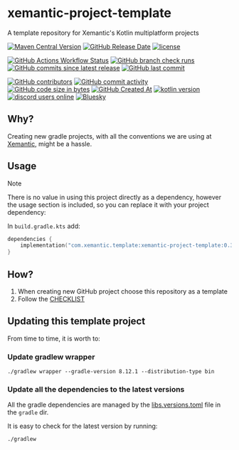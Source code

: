 # xemantic-project-template

A template repository for Xemantic's Kotlin multiplatform projects

[//]: # (TODO replace title and description)

[//]: # (TODO for the shileds below, replace com.xemantic.template group and xemantic-project-template artifactId)

[<img alt="Maven Central Version" src="https://img.shields.io/maven-central/v/com.xemantic.template/xemantic-project-template">](https://central.sonatype.com/artifact/com.xemantic.template/xemantic-project-template)
[<img alt="GitHub Release Date" src="https://img.shields.io/github/release-date/xemantic/xemantic-project-template">](https://github.com/xemantic/xemantic-project-template/releases)
[<img alt="license" src="https://img.shields.io/github/license/xemantic/xemantic-project-template?color=blue">](https://github.com/xemantic/xemantic-project-template/blob/main/LICENSE)

[<img alt="GitHub Actions Workflow Status" src="https://img.shields.io/github/actions/workflow/status/xemantic/xemantic-project-template/build-main.yml">](https://github.com/xemantic/xemantic-project-template/actions/workflows/build-main.yml)
[<img alt="GitHub branch check runs" src="https://img.shields.io/github/check-runs/xemantic/xemantic-project-template/main">](https://github.com/xemantic/xemantic-project-template/actions/workflows/build-main.yml)
[<img alt="GitHub commits since latest release" src="https://img.shields.io/github/commits-since/xemantic/xemantic-project-template/latest">](https://github.com/xemantic/xemantic-project-template/commits/main/)
[<img alt="GitHub last commit" src="https://img.shields.io/github/last-commit/xemantic/xemantic-project-template">](https://github.com/xemantic/xemantic-project-template/commits/main/)

[<img alt="GitHub contributors" src="https://img.shields.io/github/contributors/xemantic/xemantic-project-template">](https://github.com/xemantic/xemantic-project-template/graphs/contributors)
[<img alt="GitHub commit activity" src="https://img.shields.io/github/commit-activity/t/xemantic/xemantic-project-template">](https://github.com/xemantic/xemantic-project-template/commits/main/)
[<img alt="GitHub code size in bytes" src="https://img.shields.io/github/languages/code-size/xemantic/xemantic-project-template">]()
[<img alt="GitHub Created At" src="https://img.shields.io/github/created-at/xemantic/xemantic-project-template">](https://github.com/xemantic/xemantic-project-template/commits)
[<img alt="kotlin version" src="https://img.shields.io/badge/dynamic/toml?url=https%3A%2F%2Fraw.githubusercontent.com%2Fxemantic%2Fxemantic-project-template%2Fmain%2Fgradle%2Flibs.versions.toml&query=versions.kotlin&label=kotlin">](https://kotlinlang.org/docs/releases.html)
[<img alt="discord users online" src="https://img.shields.io/discord/811561179280965673">](https://discord.gg/vQktqqN2Vn)
[![Bluesky](https://img.shields.io/badge/Bluesky-0285FF?logo=bluesky&logoColor=fff)](https://bsky.app/profile/xemantic.com)

## Why?

Creating new gradle projects, with all the conventions we are using at [Xemantic](https://xemantic.com), might be a hassle.

[//]: # (TODO replace with the rationale behind the new project)

[//]: # (TODO everything starting from here can be removed in your project)

## Usage

> [!NOTE]
> There is no value in using this project directly as a dependency, however the usage section is included, so you can replace it with your project dependency:

In `build.gradle.kts` add:

```kotlin
dependencies {
    implementation("com.xemantic.template:xemantic-project-template:0.3.0")
}
```

## How?

1. When creating new GitHub project choose this repository as a template
2. Follow the [CHECKLIST](CHECKLIST.md)

## Updating this template project

From time to time, it is worth to:

### Update gradlew wrapper

```shell
./gradlew wrapper --gradle-version 8.12.1 --distribution-type bin
```

### Update all the dependencies to the latest versions

All the gradle dependencies are managed by the [libs.versions.toml](gradle/libs.versions.toml) file in the `gradle` dir.

It is easy to check for the latest version by running:

```shell
./gradlew 
```
